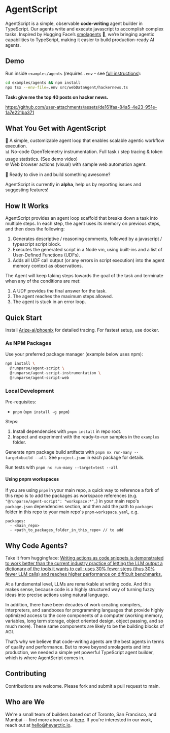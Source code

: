 # AgentScript

AgentScript is a simple, observable **code-writing** agent builder in TypeScript. Our agents write and execute javascript to accomplish complex tasks. Inspired by Hugging Face’s [smolagents](https://github.com/huggingface/smolagents) 🤗, we’re bringing agentic capabilities to TypeScript, making it easier to build production-ready AI agents.

## Demo

Run inside `examples/agents` (requires `.env` - see [full instructions](./examples/agents/README.md#webdataagent)):

```sh
cd examples/agents && npm install
npx tsx --env-file=.env src/webDataAgent/hackernews.ts
```

**Task: give me the top 40 posts on hacker news.**

https://github.com/user-attachments/assets/de161faa-84a5-4e23-951e-1a7e221ba371

## What You Get with AgentScript

🔁 A simple, customizable agent loop that enables scalable agentic workflow execution.\
📊 No-code OpenTelemetry instrumentation. Full task / step tracing & token usage statistics. (See demo video)\
🌐 Web browser actions (visual) with sample web automation agent.

🚀 Ready to dive in and build something awesome?

AgentScript is currently in **alpha**, help us by reporting issues and suggesting features!

## How It Works

AgentScript provides an agent loop scaffold that breaks down a task into multiple steps. In each step, the agent uses its memory on previous steps, and then does the following:

1. Generates descriptive / reasoning comments, followed by a javascript / typescript script block.
2. Executes the generated script in a Node vm, using built-ins and a list of User-Defined Functions (UDFs).
3. Adds all UDF call output (or any errors in script execution) into the agent memory context as observations.

The Agent will keep taking steps towards the goal of the task and terminate when any of the conditions are met:

1. A UDF provides the final answer for the task.
2. The agent reaches the maximum steps allowed.
3. The agent is stuck in an error loop.

## Quick Start

Install [Arize-ai/phoenix](https://github.com/Arize-ai/phoenix) for detailed tracing. For fastest setup, use docker.

### As NPM Packages

Use your preferred package manager (example below uses npm):

```sh
npm install \
  @runparse/agent-script \
  @runparse/agent-script-instrumentation \
  @runparse/agent-script-web
```

### Local Development

Pre-requisites:

- `pnpm` (`npm install -g pnpm`)

Steps:

1. Install dependencies with `pnpm install` in repo root.
2. Inspect and experiment with the ready-to-run samples in the `examples` folder.

Generate npm package build artifacts with `pnpm nx run-many --target=build --all`. See `project.json` in each package for details.

Run tests with `pnpm nx run-many --target=test --all`

#### Using pnpm workspaces

If you are using `pnpm` in your main repo, a quick way to reference a fork of this repo is to add the packages as workspace references (e.g. `"@runparse/agent-script": "workspace:*",`) in your main repo's `package.json` dependencies section, and then add the path to `packages` folder in this repo to your main repo's `pnpm-workspace.yaml`, e.g.

```
packages:
  - <main_repo>
  - <path_to_packages_folder_in_this_repo> // to add
```

## Why Code Agents?

Take it from huggingface: [Writing actions as code snippets is demonstrated to work better than the current industry practice of letting the LLM output a dictionary of the tools it wants to call: uses 30% fewer steps (thus 30% fewer LLM calls) and reaches higher performance on difficult benchmarks.](https://github.com/huggingface/smolagents?tab=readme-ov-file#how-do-code-agents-work)

At a fundamental level, LLMs are remarkable at writing code. And this makes sense, because code is a highly structured way of turning fuzzy ideas into precise actions using natural language.

In addition, there have been decades of work creating compilers, interpreters, and sandboxes for programming languages that provide highly optimized access to the core components of a computer (working memory, variables, long term storage, object oriented design, object passing, and so much more). These same components are likely to be the building blocks of AGI.

That’s why we believe that code-writing agents are the best agents in terms of quality and performance. But to move beyond smolagents and into production, we needed a simple yet powerful TypeScript agent builder, which is where AgentScript comes in.

## Contributing

Contributions are welcome. Please fork and submit a pull request to main.

## Who are We

We're a small team of builders based out of Toronto, San Francisco, and Mumbai -- find more about us at [here](https://heyarctic.io/). If you're interested in our work, reach out at hello@heyarctic.io.

